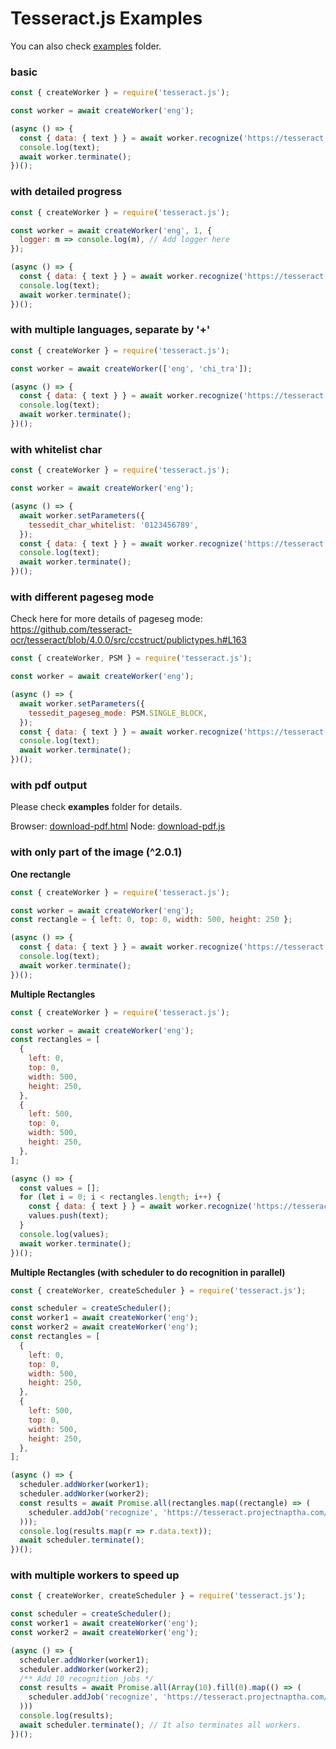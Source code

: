 # Tesseract.js Examples

You can also check [examples](../examples) folder.

### basic

```javascript
const { createWorker } = require('tesseract.js');

const worker = await createWorker('eng');

(async () => {
  const { data: { text } } = await worker.recognize('https://tesseract.projectnaptha.com/img/eng_bw.png');
  console.log(text);
  await worker.terminate();
})();
```

### with detailed progress 

```javascript
const { createWorker } = require('tesseract.js');

const worker = await createWorker('eng', 1, {
  logger: m => console.log(m), // Add logger here
});

(async () => {
  const { data: { text } } = await worker.recognize('https://tesseract.projectnaptha.com/img/eng_bw.png');
  console.log(text);
  await worker.terminate();
})();
```

### with multiple languages, separate by '+'

```javascript
const { createWorker } = require('tesseract.js');

const worker = await createWorker(['eng', 'chi_tra']);

(async () => {
  const { data: { text } } = await worker.recognize('https://tesseract.projectnaptha.com/img/eng_bw.png');
  console.log(text);
  await worker.terminate();
})();
```
### with whitelist char

```javascript
const { createWorker } = require('tesseract.js');

const worker = await createWorker('eng');

(async () => {
  await worker.setParameters({
    tessedit_char_whitelist: '0123456789',
  });
  const { data: { text } } = await worker.recognize('https://tesseract.projectnaptha.com/img/eng_bw.png');
  console.log(text);
  await worker.terminate();
})();
```

### with different pageseg mode

Check here for more details of pageseg mode: https://github.com/tesseract-ocr/tesseract/blob/4.0.0/src/ccstruct/publictypes.h#L163

```javascript
const { createWorker, PSM } = require('tesseract.js');

const worker = await createWorker('eng');

(async () => {
  await worker.setParameters({
    tessedit_pageseg_mode: PSM.SINGLE_BLOCK,
  });
  const { data: { text } } = await worker.recognize('https://tesseract.projectnaptha.com/img/eng_bw.png');
  console.log(text);
  await worker.terminate();
})();
```

### with pdf output

Please check **examples** folder for details.

Browser: [download-pdf.html](../examples/browser/download-pdf.html)
Node: [download-pdf.js](../examples/node/download-pdf.js)

### with only part of the image (^2.0.1)

**One rectangle**

```javascript
const { createWorker } = require('tesseract.js');

const worker = await createWorker('eng');
const rectangle = { left: 0, top: 0, width: 500, height: 250 };

(async () => {
  const { data: { text } } = await worker.recognize('https://tesseract.projectnaptha.com/img/eng_bw.png', { rectangle });
  console.log(text);
  await worker.terminate();
})();
```

**Multiple Rectangles**

```javascript
const { createWorker } = require('tesseract.js');

const worker = await createWorker('eng');
const rectangles = [
  {
    left: 0,
    top: 0,
    width: 500,
    height: 250,
  },
  {
    left: 500,
    top: 0,
    width: 500,
    height: 250,
  },
];

(async () => {
  const values = [];
  for (let i = 0; i < rectangles.length; i++) {
    const { data: { text } } = await worker.recognize('https://tesseract.projectnaptha.com/img/eng_bw.png', { rectangle: rectangles[i] });
    values.push(text);
  }
  console.log(values);
  await worker.terminate();
})();
```

**Multiple Rectangles (with scheduler to do recognition in parallel)**

```javascript
const { createWorker, createScheduler } = require('tesseract.js');

const scheduler = createScheduler();
const worker1 = await createWorker('eng');
const worker2 = await createWorker('eng');
const rectangles = [
  {
    left: 0,
    top: 0,
    width: 500,
    height: 250,
  },
  {
    left: 500,
    top: 0,
    width: 500,
    height: 250,
  },
];

(async () => {
  scheduler.addWorker(worker1);
  scheduler.addWorker(worker2);
  const results = await Promise.all(rectangles.map((rectangle) => (
    scheduler.addJob('recognize', 'https://tesseract.projectnaptha.com/img/eng_bw.png', { rectangle })
  )));
  console.log(results.map(r => r.data.text));
  await scheduler.terminate();
})();
```

### with multiple workers to speed up

```javascript
const { createWorker, createScheduler } = require('tesseract.js');

const scheduler = createScheduler();
const worker1 = await createWorker('eng');
const worker2 = await createWorker('eng');

(async () => {
  scheduler.addWorker(worker1);
  scheduler.addWorker(worker2);
  /** Add 10 recognition jobs */
  const results = await Promise.all(Array(10).fill(0).map(() => (
    scheduler.addJob('recognize', 'https://tesseract.projectnaptha.com/img/eng_bw.png')
  )))
  console.log(results);
  await scheduler.terminate(); // It also terminates all workers.
})();
```

